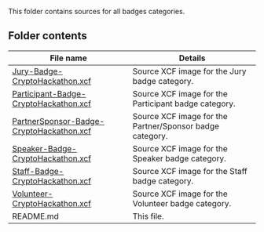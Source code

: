 This folder contains sources for all badges categories.

## Folder contents

File name | Details
| - | - |
[Jury-Badge-CryptoHackathon.xcf](Jury-Badge-CryptoHackathon.xcf) | Source XCF image for the Jury badge category.
[Participant-Badge-CryptoHackathon.xcf](Participant-Badge-CryptoHackathon.xcf) | Source XCF image for the Participant badge category.
[PartnerSponsor-Badge-CryptoHackathon.xcf](PartnerSponsor-Badge-CryptoHackathon.xcf) | Source XCF image for the Partner/Sponsor badge category.
[Speaker-Badge-CryptoHackathon.xcf](Speaker-Badge-CryptoHackathon.xcf) | Source XCF image for the Speaker badge category.
[Staff-Badge-CryptoHackathon.xcf](Staff-Badge-CryptoHackathon.xcf) | Source XCF image for the Staff badge category.
[Volunteer-CryptoHackathon.xcf](Volunteer-CryptoHackathon.xcf) | Source XCF image for the Volunteer badge category.
README.md | This file.
  
  
